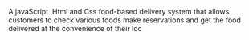 A javaScript ,Html and Css food-based delivery system that allows customers to check various foods   make reservations and get the food delivered  at the convenience of their loc




